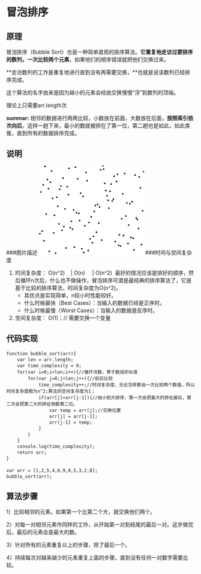 # 冒泡排序

## 原理

冒泡排序（Bubble Sort）也是一种简单直观的排序算法。**它重复地走访过要排序的数列，一次比较两个元素**，如果他们的顺序错误就把他们交换过来。

**走访数列的工作是重复地进行直到没有再需要交换，**也就是说该数列已经排序完成。

这个算法的名字由来是因为越小的元素会经由交换慢慢“浮”到数列的顶端。

理论上只需要arr.length次

**summar:** 相邻的数据进行两两比较，小数放在前面，大数放在后面，**按照索引依次向后**，这样一趟下来，最小的数就被排在了第一位，第二趟也是如此，如此类推，直到所有的数据排序完成。

## 说明
###图片描述
 ![冒泡排序操作](imgs\冒泡排序操作.gif)
###时间与空间复杂度
1. 时间复杂度： O(n^2)    | O(n)     | O(n^2)  最好的情况应该是排好的顺序，然后循环n次后，什么也不做操作，冒泡排序可谓是最经典的排序算法了，它是基于比较的排序算法，时间复杂度为O(n^2)。
   - 其优点是实现简单，n较小时性能较好。
   - 什么时候最快（Best Cases）：当输入的数据已经是正序时。
   - 什么时候最慢（Worst Cases）：当输入的数据是反序时。
2. 空间复杂度： O(1)；// 需要交换一个变量

## 代码实现
```
function bubble_sort(arr){
    var len = arr.length;
    var time_complexity = 0;
    for(var i=0;i<len;i++){//循环次数，等于数组的长度
        for(var j=0;j<len;j++){//前后比较
            time_complexity++;//时间复杂度，无论怎样都会一次比较两个数值，所以时间复杂度都为n^2;算法的空间复杂度为1；
            if(arr[j]<arr[j-1]){//由小到大排序，第一次会把最大的排在最后，第二次会把第二大的排在倒数第二位。
                var temp = arr[j];//交换位置
                arr[j] = arr[j-1];
                arr[j-1] = temp;                
            }
        }
    }
    console.log(time_complexity);
    return arr;
}

var arr = [1,2,5,4,6,9,8,5,3,2,8];
bubble_sort(arr);
```

## 算法步骤

1）比较相邻的元素。如果第一个比第二个大，就交换他们两个。

2）对每一对相邻元素作同样的工作，从开始第一对到结尾的最后一对。这步做完后，最后的元素会是最大的数。

3）针对所有的元素重复以上的步骤，除了最后一个。

4）持续每次对越来越少的元素重复上面的步骤，直到没有任何一对数字需要比较。

